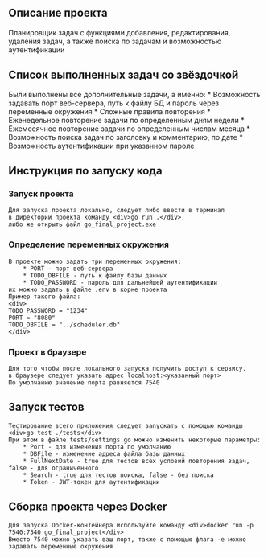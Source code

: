 ## Описание проекта
Планировщик задач с функциями добавления, редактирования, удаления задач, а также поиска по задачам и возможностью аутентификации

## Список выполненных задач со звёздочкой
Были выполнены все дополнительные задачи, а именно:
    * Возможность задавать порт веб-сервера, путь к файлу БД и пароль через переменные окружения
    * Сложные правила повторения
        * Еженедельное повторение задачи по определенным дням недели
        * Ежемесячное повторение задачи по определенным числам месяца
    * Возможность поиска задач по заголовку и комментарию, по дате
    * Возможность аутентификации при указанном пароле

## Инструкция по запуску кода
### Запуск проекта
    Для запуска проекта локально, следует либо ввести в терминал
    в директории проекта команду <div>go run .</div>,
    либо же открыть файл go_final_project.exe
### Определение переменных окружения
    В проекте можно задать три переменных окружения:
        * PORT - порт веб-сервера
        * TODO_DBFILE - путь к файлу базы данных
        * TODO_PASSWORD - пароль для дальнейшей аутентификации
    их можно задать в файле .env в корне проекта
    Пример такого файла:
    <div>
    TODO_PASSWORD = "1234"
    PORT = "8080"
    TODO_DBFILE = "../scheduler.db"
    </div>
### Проект в браузере
    Для того чтобы после локального запуска получить доступ к сервису,
    в браузере следует указать адрес localhost:<указанный порт>
    По умолчанию значение порта равняется 7540

## Запуск тестов
    Тестирование всего приложения следует запускать с помощью команды <div>go test ./tests</div>
    При этом в файле tests/settings.go можно изменить некоторые параметры:
        * Port - для изменения порта по умолчанию
        * DBFile - изменение адреса файла базы данных
        * FullNextDate - true для тестов всех условий повторения задач, false - для ограниченного
        * Search - true для тестов поиска, false - без поиска
        * Token - JWT-токен для аутентификации

## Сборка проекта через Docker
    Для запуска Docker-контейнера используйте команду <div>docker run -p 7540:7540 go_final_project</div>
    Вместо 7540 можно указать ваш порт, также с помощью флага -e можно задавать переменные окружения